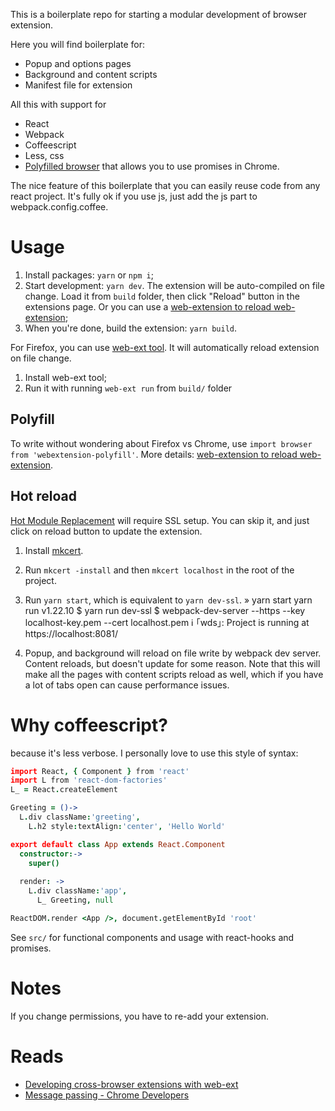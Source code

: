 This is a boilerplate repo for starting a modular development of browser extension.

Here you will find boilerplate for:
- Popup and options pages 
- Background and content scripts
- Manifest file for extension

All this with support for 
- React
- Webpack
- Coffeescript
- Less, css
- [Polyfilled browser](https://github.com/mozilla/webextension-polyfill) that allows you to use promises in Chrome.

The nice feature of this boilerplate that you can easily reuse code from any react project. 
It's fully ok if you use js, just add the js part to webpack.config.coffee.

# Usage

1. Install packages: `yarn` or `npm i`;
2. Start development: `yarn dev`. The extension will be
auto-compiled on file change. Load it from `build` folder,
then click "Reload" button in the extensions page. Or you can
use a [web-extension to reload web-extension](https://chrome.google.com/webstore/detail/dev-extensions-reload/bbanndmhbmgajamonlgnjnfdbifbnbdj/related);
3. When you're done, build the extension: `yarn build`.

For Firefox, you can use [web-ext tool](https://extensionworkshop.com/documentation/develop/getting-started-with-web-ext/).
It will automatically reload extension on file change.

1. Install web-ext tool;
2. Run it with running `web-ext run` from `build/` folder

## Polyfill

To write without wondering about Firefox vs Chrome,
use `import browser from 'webextension-polyfill'`.
More details: [web-extension to reload web-extension](https://chrome.google.com/webstore/detail/dev-extensions-reload/bbanndmhbmgajamonlgnjnfdbifbnbdj/related).

## Hot reload

[Hot Module Replacement](https://webpack.js.org/guides/hot-module-replacement/) will require SSL setup.
You can skip it, and just click on reload button to update the extension.

1. Install [mkcert](https://github.com/FiloSottile/mkcert).
2. Run `mkcert -install` and then `mkcert localhost` in the root of the project.
3. Run `yarn start`, which is equivalent to `yarn dev-ssl`.
    » yarn start
    yarn run v1.22.10
    $ yarn run dev-ssl
    $ webpack-dev-server --https --key localhost-key.pem --cert localhost.pem
    ℹ ｢wds｣: Project is running at https://localhost:8081/

4. Popup, and background will reload on file write by webpack dev server.
Content reloads, but doesn't update for some reason.
Note that this will make all the pages with content scripts reload as well, which 
if you have a lot of tabs open can cause performance issues.


# Why coffeescript?

because it's less verbose. I personally love to use this style of syntax:

```coffeescript
import React, { Component } from 'react'
import L from 'react-dom-factories'
L_ = React.createElement

Greeting = ()->
  L.div className:'greeting',
	L.h2 style:textAlign:'center', 'Hello World'

export default class App extends React.Component
  constructor:->
    super()
     
  render: ->
    L.div className:'app',
      L_ Greeting, null

ReactDOM.render <App />, document.getElementById 'root'

```

See `src/` for functional components and usage with react-hooks and promises.

# Notes

If you change permissions, you have to re-add your extension.

# Reads

- [Developing cross-browser extensions with web-ext](https://hacks.mozilla.org/2019/10/developing-cross-browser-extensions-with-web-ext-3-2-0/)
- [Message passing - Chrome Developers](https://developer.chrome.com/docs/extensions/mv2/messaging/)
